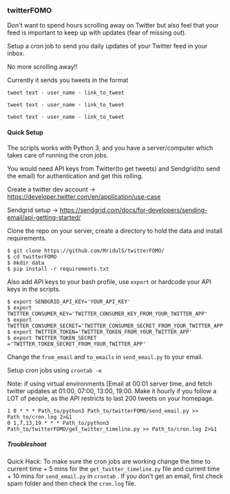 ### twitterFOMO

Don't want to spend hours scrolling away on Twitter but also feel that your feed
is important to keep up with updates (fear of missing out).

Setup a cron job to send you daily updates of your Twitter feed in your inbox.

No more scrolling away!!

Currently it sends you tweets in the format
```
tweet text - user_name - link_to_tweet

tweet text - user_name - link_to_tweet

tweet text - user_name - link_to_tweet

```

#### Quick Setup

The scripts works with Python 3, and you have a server/computer which takes care of running the cron jobs.

You would need API keys from Twitter(to get tweets) and Sendgrid(to send the email) for authentication and get this rolling.

Create a twitter dev account -> https://developer.twitter.com/en/application/use-case

Sendgrid setup -> https://sendgrid.com/docs/for-developers/sending-email/api-getting-started/

Clone the repo on your server, create a directory to hold the data and install requirements.

```
$ git clone https://github.com/MridulS/twitterFOMO/
$ cd twitterFOMO
$ mkdir data
$ pip install -r requirements.txt
```

Also add API keys to your bash profile, use `export` or hardcode your API keys in the scripts.

```
$ export SENDGRID_API_KEY='YOUR_API_KEY'
$ export TWITTER_CONSUMER_KEY='TWITTER_CONSUMER_KEY_FROM_YOUR_TWITTER_APP'
$ export TWITTER_CONSUMER_SECRET='TWITTER_CONSUMER_SECRET_FROM_YOUR_TWITTER_APP'
$ export TWITTER_TOKEN='TWITTER_TOKEN_FROM_YOUR_TWITTER_APP'
$ export TWITTER_TOKEN_SECRET ='TWITTER_TOKEN_SECRET_FROM_YOUR_TWITTER_APP'
```

Change the `from_email` and `to_emails` in `send_email.py` to your email.

Setup cron jobs using `crontab -e` 

Note: if using virtual environments
[Email at 00:01 server time, and fetch twitter updates at 01:00, 07:00, 13:00, 19:00. Make it hourly if you follow a LOT of people, as the API restricts to last 200 tweets on your homepage.
```
1 0 * * * Path_to/python3 Path_to/twitterFOMO/send_email.py >> Path_to/cron.log 2>&1
0 1,7,13,19 * * * Path_to/python3 Path_to/twitterFOMO/get_twitter_timeline.py >> Path_to/cron.log 2>&1
```

##### Troubleshoot

Quick Hack: To make sure the cron jobs are working change the time to current time + 5 mins for the `get_twitter_timeline.py` file and current time + 10 mins for `send_email.py` in `crontab` . If you don't get an email, first check spam folder and then check the `cron.log` file.



